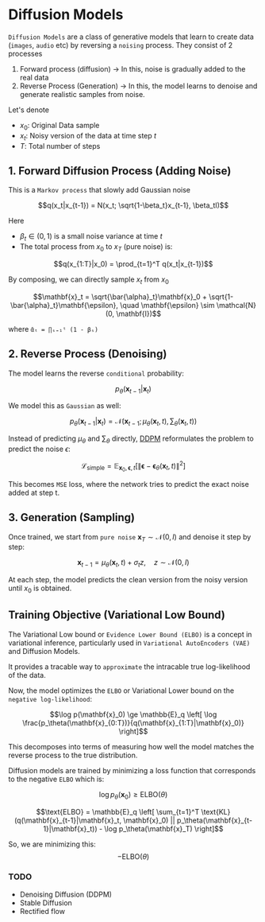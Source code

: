 # Diffusion Models
`Diffusion Models` are a class of generative models that learn to create data (`images`, `audio` etc) by reversing a `noising` process.
They consist of 2 processes
1. Forward process (diffusion) -> In this, noise is gradually added to the real data
2. Reverse Process (Generation) -> In this, the model learns to denoise and generate realistic samples from noise.

Let's denote
- $x_0$: Original Data sample
- $x_t$: Noisy version of the data at time step $t$
- $T$: Total number of steps 

## 1. Forward Diffusion Process (Adding Noise)
This is a `Markov process` that slowly add Gaussian noise

$$q(x_t|x_{t-1}) = N(x_t; \sqrt{1-\beta_t}x_{t-1}, \beta_tI)$$

Here

* $\beta_t \in (0, 1)$ is a small noise variance at time $t$
* The total process from $x_0$ to $x_T$ (pure noise) is:

$$q(x_{1:T}|x_0) = \prod_{t=1}^T q(x_t|x_{t-1})$$

By composing, we can directly sample $x_t$ from $x_0$

$$\mathbf{x}_t = \sqrt{\bar{\alpha}_t}\mathbf{x}_0 + \sqrt{1-\bar{\alpha}_t}\mathbf{\epsilon}, \quad \mathbf{\epsilon} \sim \mathcal{N}(0, \mathbf{I})$$

where `ᾱₜ = ∏ₛ₌₁ᵗ (1 - βₛ)`


## 2. Reverse Process (Denoising)
The model learns the reverse `conditional` probability:

$$p_\theta(\mathbf{x}_{t-1}|\mathbf{x}_t)$$

We model this as `Gaussian` as well:

$$p_{\theta}(\mathbf{x}_{t-1}|\mathbf{x}_t) = \mathcal{N}(\mathbf{x}_{t-1};\mu_\theta(\mathbf{x}_t, t), \sum_{\theta}(\mathbf{x}_t, t))$$

Instead of predicting $\mu_{\theta}$ and $\sum_{\theta}$ directly, [DDPM](https://arxiv.org/abs/2006.11239) reformulates the problem to predict the noise $\epsilon$:

$$\mathcal{L}_{\text{simple}} = \mathbb{E}_{\mathbf{x}_0, \mathbf{\epsilon}, t} \left[ \|\mathbf{\epsilon} - \mathbf{\epsilon}_\theta(\mathbf{x}_t, t)\|^2 \right]$$

This becomes `MSE` loss, where the network tries to predict the exact noise added at step t.

## 3. Generation (Sampling)
Once trained, we start from `pure noise` $\mathbf{x}_T \sim \mathcal{N}(0, I)$ and denoise it step by step:

$$\mathbf{x}_{t-1} = \mu_{\theta}(\mathbf{x}_t, t) + \sigma_tz, \quad z \sim \mathcal{N}(0, I)$$

At each step, the model predicts the clean version from the noisy version until $x_0$ is obtained.

## Training Objective (Variational Low Bound)
The Variational Low bound or `Evidence Lower Bound (ELBO)` is a concept in variational inference, particularly used in `Variational AutoEncoders (VAE)` and Diffusion Models.

It provides a tracable way to `approximate` the intracable true log-likelihood of the data.

Now, the model optimizes the `ELBO` or Variational Lower bound on the `negative log-likelihood`:

$$\log p(\mathbf{x}_0) \ge \mathbb{E}_q \left[ \log \frac{p_\theta(\mathbf{x}_{0:T})}{q(\mathbf{x}_{1:T}|\mathbf{x}_0)} \right]$$

This decomposes into terms of measuring how well the model matches the reverse process to the true distribution.

Diffusion models are trained by minimizing a loss function that corresponds to the negative `ELBO` which is:

$$\log p_{\theta}(\mathbf{x}_0) \ge \text{ELBO}(\theta)$$

$$\text{ELBO} = \mathbb{E}_q \left[ \sum_{t=1}^T \text{KL}(q(\mathbf{x}_{t-1}|\mathbf{x}_t, \mathbf{x}_0) || p_\theta(\mathbf{x}_{t-1}|\mathbf{x}_t)) - \log p_\theta(\mathbf{x}_T) \right]$$

So, we are minimizing this:
$$-\text{ELBO}(\theta)$$

### TODO
* Denoising Diffusion (DDPM)
* Stable Diffusion
* Rectified flow
